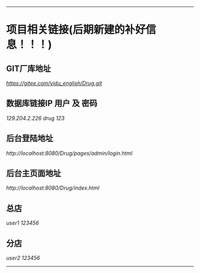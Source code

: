 

*********************************************************

# 项目相关链接(后期新建的补好信息！！！)

## GIT厂库地址
*https://gitee.com/yidu_english/Drug.git*

## 数据库链接IP 用户 及 密码
*129.204.2.226* *drug* *123*

## 后台登陆地址
*http://localhost:8080/Drug/pages/admin/login.html*

## 后台主页面地址
*http://localhost:8080/Drug/index.html* 

## 总店
*user1* *123456*

## 分店
*user2* *123456*

*********************************************************







